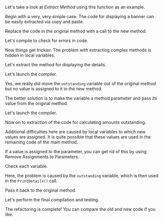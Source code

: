 Let's take a look at <i>Extract Method</i> using this function as an example.

Begin with a very, very simple case. The code for displaying a banner can be easily extracted via copy and paste.

Replace the code in the original method with a call to the new method.

Let's compile to check for errors in code.

Now things get trickier. The problem with extracting complex methods is hidden in local variables.

Let's extract the method for displaying the details.

Let's launch the compiler.

Yes, we really did move the <code>outstanding</code> variable out of the original method but no value is assigned to it in the new method.

The better solution is to make the variable a method parameter and pass its value from the original method.

Let's launch the compiler.

Now on to extraction of the code for calculating amounts outstanding.

Additional difficulties here are caused by local variables to which new values are assigned. It is quite possible that these values are used in the remaining code of the main method.

If a value is assigned to the parameter, you can get rid of this by using Remove Assignments to Parameters.

Check each variable.

Here, the problem is caused by the <code>outstanding</code> variable, which is then used in the <code>PrintDetails()</code> call.

Pass it back to the original method.

Let's perform the final compilation and testing.

The refactoring is complete! You can compare the old and new code if you like.